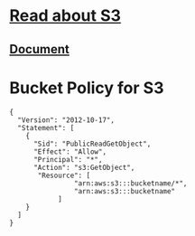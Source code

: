# [Read about S3](https://docs.aws.amazon.com/AmazonS3/latest/userguide/Welcome.html#S3Features)

## [Document](https://docs.google.com/document/d/1lBdoNP9MViLQNIcjZOwYEQ9qHeu1osvc/edit?usp=sharing&ouid=100535802890695018069&rtpof=true&sd=true)


# Bucket Policy for S3

```
{
  "Version": "2012-10-17",
  "Statement": [
    {
      "Sid": "PublicReadGetObject",
      "Effect": "Allow",
      "Principal": "*",
      "Action": "s3:GetObject",
       "Resource": [
                "arn:aws:s3:::bucketname/*",
                "arn:aws:s3:::bucketname"
            ]
    }
  ]
}
```

